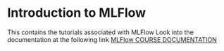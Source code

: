 # Introduction to MLFlow

This contains the tutorials associated with MLFlow
Look into the documentation at the following link
[MLFlow COURSE DOCUMENTATION]()